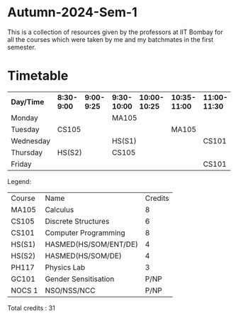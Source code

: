 # Autumn-2024-Sem-1

This is a collection of resources given by the professors at IIT Bombay for all the courses which were taken by me and my batchmates in the first semester.

# Timetable


<table>
        <tr>
         <td colspan="2"><b>Day/Time</b></td>
          <td><b>8:30-9:00</b></td>
          <td><b>9:00-9:25</b></td>
          <td><b>9:30-10:00</b></td>
          <td><b>10:00-10:25</b></td>
          <td><b>10:35-11:00</b></td>
          <td><b>11:00-11:30</b></td>
          <td><b>11:35-12:00</b></td>
          <td><b>12:00-12:30</b></td>
          <th rowspan="6">L<br>U<br>N<br>C<br>H</th>
          <td colspan="2"><b>2:00-3:00</b></td>
          <td colspan="2"><b>3:00-4:00</b></td>
          <td colspan="2"><b>4:00-5:00</b></td>
      </tr>
      <tr>
          <td colspan="2">Monday</td>
          <td colspan = "2"> </td>
          <td colspan="2">MA105</td>
          <td colspan="2"> </td>
          <td colspan="2">CS105</td>
          <td colspan="6">PH117(P13)</td>
      </tr>
      <tr>
          <td colspan="2">Tuesday</td>
          <td colspan="2">CS105</td>
          <td colspan="2"> </td>
          <td colspan="2">MA105</td>
          <td colspan="2">HS(S1)</td>
          <td colspan="6">PH117(P14)</td>
      </tr>
      <tr>
        <td colspan="2">Wednesday</td>
        <td colspan="2"> </td>
        <td colspan="2">HS(S1)</td>
        <td colspan="1"> </td>
        <td colspan="3">CS101</td>
        <td colspan="2">MA105</td>
        <td colspan="2"> </td>
        <td colspan="2">HS(S2)</td>
    </tr>
    <tr>
        <td colspan="2">Thursday</td>
        <td colspan="2">HS(S2)</td>
        <td colspan="2">CS105</td>
        <td colspan="2"> </td>
        <td colspan="2">MA105</td>
        <td colspan="6">PH117(P15)</td>
    </tr>
    <tr>
        <td colspan="2">Friday</td>
        <td colspan="2"> </td>
        <td colspan="3"> </td>
        <td colspan="3"> CS101 </td>
        <td colspan="6"> </td>
    </tr>
</table>

Legend:
<table>
  <tr>
    <td>Course</td>
    <td>Name</td>
    <td>Credits</td>
  </tr>
  <tr>
    <td>MA105</td>
    <td>Calculus</td>
    <td> 8 </td>
  </tr>
  <tr>
    <td>CS105</td>
    <td>Discrete Structures</td>
    <td> 6 </td>
  </tr>
  <tr>
    <td>CS101</td>
    <td> Computer Programming</td>
    <td> 8 </td>
  </tr>
  <tr>
    <td>HS(S1)</td>
    <td>HASMED(HS/SOM/ENT/DE)</td>
    <td> 4 </td>
  </tr>
  <tr>
    <td>HS(S2)</td>
    <td>HASMED(HS/SOM/DE)</td>
    <td> 4 </td>
  </tr>
  <tr>
    <td>PH117</td>
    <td>Physics Lab</td>
    <td> 3 </td>
  </tr>
  <tr>
    <td>GC101</td>
    <td>Gender Sensitisation</td>
    <td> P/NP </td>
  </tr>
  <tr>
    <td>NOCS 1</td>
    <td>NSO/NSS/NCC</td>
    <td> P/NP </td>
  </tr>
</table>

Total credits : 31

